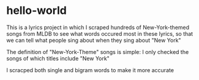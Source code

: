 # hello-world
This is a lyrics project in which I scraped hundreds of New-York-themed songs from MLDB to see what words occured most in these lyrics, so that we can tell what people sing about when they sing about "New York"

The definition of "New-York-Theme" songs is simple: I only checked the songs of which titles include "New York"

I scracped both single and bigram words to make it more accurate
